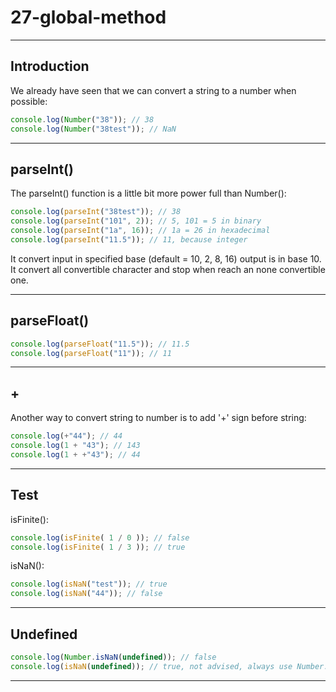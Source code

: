 # 27-global-method

***

## Introduction

We already have seen that we can convert a string to a number when possible:

```js
console.log(Number("38")); // 38
console.log(Number("38test")); // NaN
```

***

## parseInt()

The parseInt() function is a little bit more power full than Number():

```js
console.log(parseInt("38test")); // 38
console.log(parseInt("101", 2)); // 5, 101 = 5 in binary
console.log(parseInt("1a", 16)); // 1a = 26 in hexadecimal
console.log(parseInt("11.5")); // 11, because integer
```

It convert input in specified base (default = 10, 2, 8, 16) output is in base 10. It convert all convertible character and stop when reach an none convertible one.

***

## parseFloat()

```js
console.log(parseFloat("11.5")); // 11.5
console.log(parseFloat("11")); // 11
```

***

## +

Another way to convert string to number is to add '+' sign before string:

```js
console.log(+"44"); // 44
console.log(1 + "43"); // 143
console.log(1 + +"43"); // 44
```

***

## Test

isFinite():

```js
console.log(isFinite( 1 / 0 )); // false
console.log(isFinite( 1 / 3 )); // true
```

isNaN():

```js
console.log(isNaN("test")); // true
console.log(isNaN("44")); // false
```

***

## Undefined

```js
console.log(Number.isNaN(undefined)); // false
console.log(isNaN(undefined)); // true, not advised, always use Number.isNaN()
```

***
